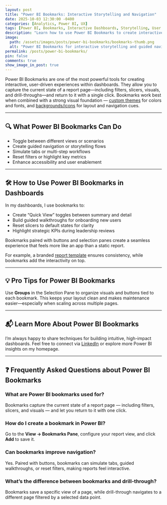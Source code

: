 ```yaml
---
layout: post
title: "Power BI Bookmarks: Interactive Storytelling and Navigation"
date: 2025-10-03 12:30:00 -0400
categories: [Analytics, Power BI, UX]
tags: [Power BI, Bookmarks, Interactive Dashboards, Storytelling, User Experience]
description: "Learn how to use Power BI Bookmarks to create interactive storytelling, guided navigation, and app-like dashboards that engage users."
image:
  path: /assets/images/posts/power-bi-bookmarks/bookmarks-thumb.png
  alt: "Power BI Bookmarks for interactive storytelling and guided navigation"
permalink: /posts/power-bi-bookmarks/
pin: false
comments: true
show_image_in_post: true
---
```


Power BI Bookmarks are one of the most powerful tools for creating interactive, user-driven experiences within dashboards. They allow you to capture the current state of a report page—including filters, slicers, visuals, and drill-throughs—and return to it with a single click. Bookmarks work best when combined with a strong visual foundation — [custom themes](/posts/power-bi-custom-theme/) for colors and fonts, and [backgrounds/icons](/posts/power-bi-backgrounds-icons/) for layout and navigation cues.

---

## 🔍 What Power BI Bookmarks Can Do

- Toggle between different views or scenarios
- Create guided navigation or storytelling flows
- Simulate tabs or multi-step workflows
- Reset filters or highlight key metrics
- Enhance accessibility and user enablement

---

## 🛠 How to Use Power BI Bookmarks in Dashboards

In my dashboards, I use bookmarks to:

- Create “Quick View” toggles between summary and detail
- Build guided walkthroughs for onboarding new users
- Reset slicers to default states for clarity
- Highlight strategic KPIs during leadership reviews

Bookmarks paired with buttons and selection panes create a seamless experience that feels more like an app than a static report.

For example, a branded [report template](/posts/power-bi-report-templates/) ensures consistency, while bookmarks add the interactivity on top.

---

## 💡 Pro Tips for Power BI Bookmarks

Use **Groups** in the Selection Pane to organize visuals and buttons tied to each bookmark. This keeps your layout clean and makes maintenance easier—especially when scaling across multiple pages.

---

## 📬 Learn More About Power BI Bookmarks

I’m always happy to share techniques for building intuitive, high-impact dashboards. Feel free to connect via [LinkedIn](https://www.linkedin.com/in/christopher-d-dale) or explore more Power BI insights on my homepage.

---

## ❓ Frequently Asked Questions about Power BI Bookmarks

### What are Power BI bookmarks used for?
Bookmarks capture the current state of a report page — including filters, slicers, and visuals — and let you return to it with one click.

### How do I create a bookmark in Power BI?
Go to the **View → Bookmarks Pane**, configure your report view, and click **Add** to save it.

### Can bookmarks improve navigation?
Yes. Paired with buttons, bookmarks can simulate tabs, guided walkthroughs, or reset filters, making reports feel interactive.

### What’s the difference between bookmarks and drill-through?
Bookmarks save a specific view of a page, while drill-through navigates to a different page filtered by a selected data point.

<!-- Structured Data: FAQ schema for SEO -->
<script type="application/ld+json">
{
  "@context": "https://schema.org",
  "@type": "FAQPage",
  "mainEntity": [
    {
      "@type": "Question",
      "name": "What are Power BI bookmarks used for?",
      "acceptedAnswer": {
        "@type": "Answer",
        "text": "Bookmarks capture the current state of a report page — including filters, slicers, and visuals — and let you return to it with one click."
      }
    },
    {
      "@type": "Question",
      "name": "How do I create a bookmark in Power BI?",
      "acceptedAnswer": {
        "@type": "Answer",
        "text": "Go to the View → Bookmarks Pane, configure your report view, and click Add to save it."
      }
    },
    {
      "@type": "Question",
      "name": "Can bookmarks improve navigation?",
      "acceptedAnswer": {
        "@type": "Answer",
        "text": "Yes. Paired with buttons, bookmarks can simulate tabs, guided walkthroughs, or reset filters, making reports feel interactive."
      }
    },
    {
      "@type": "Question",
      "name": "What’s the difference between bookmarks and drill-through?",
      "acceptedAnswer": {
        "@type": "Answer",
        "text": "Bookmarks save a specific view of a page, while drill-through navigates to a different page filtered by a selected data point."
      }
    }
  ]
}
</script>